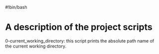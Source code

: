 #!bin/bash
# A description of the project scripts

0-current_working_directory: this script prints the absolute path name of the current working directory.

